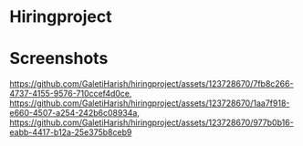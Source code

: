# Hiringproject
# Screenshots
https://github.com/GaletiHarish/hiringproject/assets/123728670/7fb8c266-4737-4155-9576-710ccef4d0ce, 
https://github.com/GaletiHarish/hiringproject/assets/123728670/1aa7f918-e660-4507-a254-242b6c08934a,
https://github.com/GaletiHarish/hiringproject/assets/123728670/977b0b16-eabb-4417-b12a-25e375b8ceb9
